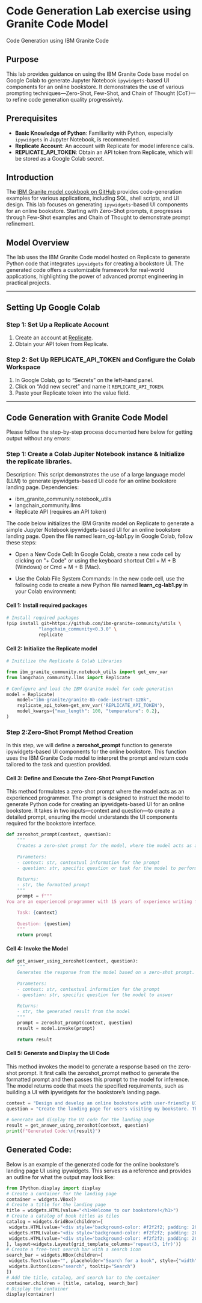 # **Code Generation Lab exercise using Granite Code Model**
Code Generation using IBM Granite Code

## Purpose
This lab provides guidance on using the IBM Granite Code base model on Google Colab to generate Jupyter Notebook `ipywidgets`-based UI components for an online bookstore. It demonstrates the use of various prompting techniques—Zero-Shot, Few-Shot, and Chain of Thought (CoT)—to refine code generation quality progressively.

## Prerequisites
- **Basic Knowledge of Python**: Familiarity with Python, especially `ipywidgets` in Jupyter Notebook, is recommended.
- **Replicate Account**: An account with Replicate for model inference calls.
- **REPLICATE_API_TOKEN**: Obtain an API token from Replicate, which will be stored as a Google Colab secret.

## Introduction
The [IBM Granite model cookbook on GitHub](https://github.com/ibm-granite-community/granite-kitchen) provides code-generation examples for various applications, including SQL, shell scripts, and UI design. This lab focuses on generating `ipywidgets`-based UI components for an online bookstore. Starting with Zero-Shot prompts, it progresses through Few-Shot examples and Chain of Thought to demonstrate prompt refinement.

## Model Overview
The lab uses the IBM Granite Code model hosted on Replicate to generate Python code that integrates `ipywidgets` for creating a bookstore UI. The generated code offers a customizable framework for real-world applications, highlighting the power of advanced prompt engineering in practical projects.

---

## Setting Up Google Colab

### Step 1: Set Up a Replicate Account
1. Create an account at [Replicate](https://replicate.com/).
2. Obtain your API token from Replicate.

### Step 2: Set Up REPLICATE_API_TOKEN and Configure the Colab Workspace
1. In Google Colab, go to “Secrets” on the left-hand panel.
2. Click on “Add new secret” and name it `REPLICATE_API_TOKEN`.
3. Paste your Replicate token into the value field.

--- 
## Code Generation with Granite Code Model

Please follow the step-by-step process documented here below for getting output without any errors:

### Step 1: Create a Colab Jupiter Notebook instance & Initialize the replicate libraries.

Description: This script demonstrates the use of a large language model (LLM) to generate ipywidgets-based UI code for an online bookstore landing page.
Dependencies:
- ibm_granite_community.notebook_utils
- langchain_community.llms
- Replicate API (requires an API token)

The code below initializes the IBM Granite model on Replicate to generate a simple Jupyter Notebook ipywidgets-based UI for an online bookstore landing page.
Open the file named learn_cg-lab1.py in Google Colab, follow these steps:

* Open a New Code Cell:
        In Google Colab, create a new code cell by clicking on "+ Code" or using the keyboard shortcut Ctrl + M + B (Windows) or Cmd + M + B (Mac).

* Use the Colab File System Commands:
        In the new code cell, use the following code to create a new Python file named **learn_cg-lab1.py** in your Colab environment:

#### Cell 1: Install required packages

```bash
# Install required packages
!pip install git+https://github.com/ibm-granite-community/utils \
            "langchain_community<0.3.0" \ 
            replicate
```
#### Cell 2: Initialize the Replicate model
```python
# Initilize the Replicate & Colab Libraries

from ibm_granite_community.notebook_utils import get_env_var
from langchain_community.llms import Replicate
 
# Configure and load the IBM Granite model for code generation
model = Replicate(
    model="ibm-granite/granite-8b-code-instruct-128k",
    replicate_api_token=get_env_var('REPLICATE_API_TOKEN'),
    model_kwargs={"max_length": 100, "temperature": 0.2},
)
```

### Step 2:Zero-Shot Prompt Method Creation

In this step, we will define a **zeroshot_prompt** function to generate ipywidgets-based UI components for the online bookstore. This function uses the IBM Granite Code model to interpret the prompt and return code tailored to the task and question provided.


#### Cell 3: Define and Execute the Zero-Shot Prompt Function

This method formulates a zero-shot prompt where the model acts as an experienced programmer. The prompt is designed to instruct the model to generate Python code for creating an ipywidgets-based UI for an online bookstore. It takes in two inputs—context and question—to create a detailed prompt, ensuring the model understands the UI components required for the bookstore interface.

```python
def zeroshot_prompt(context, question):
    """
    Creates a zero-shot prompt for the model, where the model acts as a seasoned programmer.
 
    Parameters:
    - context: str, contextual information for the prompt
    - question: str, specific question or task for the model to perform
 
    Returns:
    - str, the formatted prompt
    """
    prompt = f"""
You are an experienced programmer with 15 years of experience writing full-stack applications. Your task is to help build an online bookstore by creating UI components using Jupyter Notebook ipywidgets for interactivity. The output code should not exceed 100 tokens, and should avoid using the GridBoxLayout attribute. Write Python code to address each specific user request. Return only the code as output. 

    Task: {context}
 
    Question: {question}
    """
    return prompt
```

#### Cell 4: Invoke the Model

```python
def get_answer_using_zeroshot(context, question):
    """
    Generates the response from the model based on a zero-shot prompt.
 
    Parameters:
    - context: str, contextual information for the prompt
    - question: str, specific question for the model to answer
 
    Returns:
    - str, the generated result from the model
    """
    prompt = zeroshot_prompt(context, question)
    result = model.invoke(prompt)
 
    return result
```

#### Cell 5: Generate and Display the UI Code

This method invokes the model to generate a response based on the zero-shot prompt. It first calls the zeroshot_prompt method to generate the formatted prompt and then passes this prompt to the model for inference. The model returns code that meets the specified requirements, such as building a UI with ipywidgets for the bookstore’s landing page.

```python
context = "Design and develop an online bookstore with user-friendly UI components."
question = "Create the landing page for users visiting my bookstore. The landing page should display a catalog of book titles as tiles and include a free-text search bar with a search icon."
 
# Generate and display the UI code for the landing page
result = get_answer_using_zeroshot(context, question)
print(f"Generated Code:\n{result}")
```

## Generated Code:

Below is an example of the generated code for the online bookstore's landing page UI using ipywidgets. This serves as a reference and provides an outline for what the output may look like:

```python
from IPython.display import display
# Create a container for the landing page
container = widgets.VBox()
# Create a title for the landing page
title = widgets.HTML(value="<h1>Welcome to our bookstore!</h1>")
# Create a catalog of book titles as tiles
catalog = widgets.GridBox(children=[
 widgets.HTML(value="<div style='background-color: #f2f2f2; padding: 20px; margin: 10px; border-radius: 5px;'><h2>Book Title 1</h2><p>Author: Author Name 1</p><p>Price: $10.00</p></div>"),
 widgets.HTML(value="<div style='background-color: #f2f2f2; padding: 20px; margin: 10px; border-radius: 5px;'><h2>Book Title 2</h2><p>Author: Author Name 2</p><p>Price: $15.00</p></div>"),
 widgets.HTML(value="<div style='background-color: #f2f2f2; padding: 20px; margin: 10px; border-radius: 5px;'><h2>Book Title 3</h2><p>Author: Author Name 3</p><p>Price: $20.00</p></div>")
], layout=widgets.Layout(grid_template_columns='repeat(3, 1fr)'))
# Create a free-text search bar with a search icon
search_bar = widgets.HBox(children=[
 widgets.Text(value="", placeholder="Search for a book", style={"width": "200px"}),
 widgets.Button(icon="search", tooltip="Search")
])
# Add the title, catalog, and search bar to the container
container.children = [title, catalog, search_bar]
# Display the container
display(container)
```